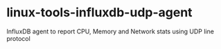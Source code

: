 # linux-tools-influxdb-udp-agent
InfluxDB agent to report CPU, Memory and Network stats using UDP line protocol
